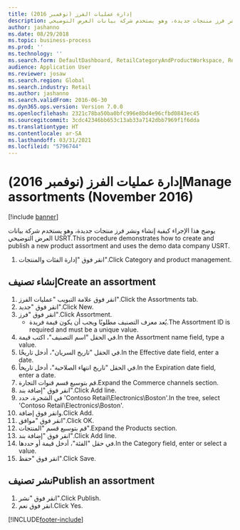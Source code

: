 ```yaml
---
title: إدارة عمليات الفرز (نوفمبر 2016)
description: يوضح هذا الإجراء كيفية إنشاء ونشر فرز منتجات جديدة، وهو يستخدم شركة بيانات العرض التوضيحي USRT.‬
author: jashanno
ms.date: 08/29/2018
ms.topic: business-process
ms.prod: ''
ms.technology: ''
ms.search.form: DefaultDashboard, RetailCategoryAndProductWorkspace, RetailCategoryAndProductAssortment, RetailAssortmentDetails, RetailOperatingUnitPicker, EcoResCategorySingleLookup
audience: Application User
ms.reviewer: josaw
ms.search.region: Global
ms.search.industry: Retail
ms.author: jashanno
ms.search.validFrom: 2016-06-30
ms.dyn365.ops.version: Version 7.0.0
ms.openlocfilehash: 2321c78ba50ba0bfc996e8bd4e96cfbd0843ec45
ms.sourcegitcommit: 3cdc42346bb653c13ab33a7142dbb7969f1f6dda
ms.translationtype: HT
ms.contentlocale: ar-SA
ms.lasthandoff: 03/31/2021
ms.locfileid: "5796744"
---
```

# <a name="manage-assortments-november-2016"></a><span data-ttu-id="b53be-103">إدارة عمليات الفرز (نوفمبر 2016)</span><span class="sxs-lookup"><span data-stu-id="b53be-103">Manage assortments (November 2016)</span></span>

[!include [banner](../includes/banner.md)]

<span data-ttu-id="b53be-104">يوضح هذا الإجراء كيفية إنشاء ونشر فرز منتجات جديدة، وهو يستخدم شركة بيانات العرض التوضيحي USRT.‬</span><span class="sxs-lookup"><span data-stu-id="b53be-104">This procedure demonstrates how to create and publish a new product assortment and uses the demo data company USRT.</span></span> 


1. <span data-ttu-id="b53be-105">انقر فوق "إدارة الفئات والمنتجات".</span><span class="sxs-lookup"><span data-stu-id="b53be-105">Click Category and product management.</span></span>

## <a name="create-an-assortment"></a><span data-ttu-id="b53be-106">إنشاء تصنيف</span><span class="sxs-lookup"><span data-stu-id="b53be-106">Create an assortment</span></span>
1. <span data-ttu-id="b53be-107">انقر فوق علامة التبويب "عمليات الفرز".</span><span class="sxs-lookup"><span data-stu-id="b53be-107">Click the Assortments tab.</span></span>
2. <span data-ttu-id="b53be-108">انقر فوق "جديد".</span><span class="sxs-lookup"><span data-stu-id="b53be-108">Click New.</span></span>
3. <span data-ttu-id="b53be-109">انقر فوق "فرز".</span><span class="sxs-lookup"><span data-stu-id="b53be-109">Click Assortment.</span></span>
    * <span data-ttu-id="b53be-110">يُعد معرف التصنيف مطلوبًا ويجب أن يكون قيمة فريدة.</span><span class="sxs-lookup"><span data-stu-id="b53be-110">The Assortment ID is required and must be a unique value.</span></span>  
4. <span data-ttu-id="b53be-111">في الحقل "اسم التصنيف‬"، اكتب قيمة.</span><span class="sxs-lookup"><span data-stu-id="b53be-111">In the Assortment name field, type a value.</span></span>
5. <span data-ttu-id="b53be-112">في الحقل "تاريخ السريان"، أدخل تاريخًا.</span><span class="sxs-lookup"><span data-stu-id="b53be-112">In the Effective date field, enter a date.</span></span>
6. <span data-ttu-id="b53be-113">في الحقل "تاريخ انتهاء الصلاحية"، أدخل تاريخاً.</span><span class="sxs-lookup"><span data-stu-id="b53be-113">In the Expiration date field, enter a date.</span></span>
7. <span data-ttu-id="b53be-114">قم بتوسيع قسم قنوات التجارة.</span><span class="sxs-lookup"><span data-stu-id="b53be-114">Expand the Commerce channels section.</span></span>
8. <span data-ttu-id="b53be-115">انقر فوق "إضافة بند".</span><span class="sxs-lookup"><span data-stu-id="b53be-115">Click Add line.</span></span>
9. <span data-ttu-id="b53be-116">في الشجرة، حدد 'Contoso Retail\Electronics\Boston'.</span><span class="sxs-lookup"><span data-stu-id="b53be-116">In the tree, select 'Contoso Retail\Electronics\Boston'.</span></span>
10. <span data-ttu-id="b53be-117">وانقر فوق إضافة.</span><span class="sxs-lookup"><span data-stu-id="b53be-117">Click Add.</span></span>
11. <span data-ttu-id="b53be-118">انقر فوق "موافق".</span><span class="sxs-lookup"><span data-stu-id="b53be-118">Click OK.</span></span>
12. <span data-ttu-id="b53be-119">قم بتوسيع قسم "المنتجات".</span><span class="sxs-lookup"><span data-stu-id="b53be-119">Expand the Products section.</span></span>
13. <span data-ttu-id="b53be-120">انقر فوق "إضافة بند".</span><span class="sxs-lookup"><span data-stu-id="b53be-120">Click Add line.</span></span>
14. <span data-ttu-id="b53be-121">في حقل "الفئة"، أدخل قيمة أو حددها.</span><span class="sxs-lookup"><span data-stu-id="b53be-121">In the Category field, enter or select a value.</span></span>
15. <span data-ttu-id="b53be-122">انقر فوق "حفظ".</span><span class="sxs-lookup"><span data-stu-id="b53be-122">Click Save.</span></span>

## <a name="publish-an-assortment"></a><span data-ttu-id="b53be-123">نشر تصنيف</span><span class="sxs-lookup"><span data-stu-id="b53be-123">Publish an assortment</span></span>
1. <span data-ttu-id="b53be-124">انقر فوق "نشر".</span><span class="sxs-lookup"><span data-stu-id="b53be-124">Click Publish.</span></span>
2. <span data-ttu-id="b53be-125">انقر فوق نعم.</span><span class="sxs-lookup"><span data-stu-id="b53be-125">Click Yes.</span></span>



[!INCLUDE[footer-include](../../includes/footer-banner.md)]